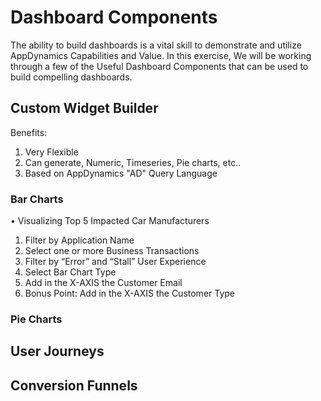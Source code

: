 
# Dashboard Components 

The ability to build dashboards is a vital skill to demonstrate and utilize AppDynamics Capabilities and Value. 
In this exercise, We will be working through a few of the Useful Dashboard Components that can be used to build compelling dashboards.

## Custom Widget Builder
Benefits:
1.	Very Flexible
2.	Can generate, Numeric, Timeseries, Pie charts, etc.. 
3.	Based on AppDynamics "AD" Query Language 

### Bar Charts
•	Visualizing Top 5 Impacted Car Manufacturers 
1.	Filter by Application Name
2.	Select one or more Business Transactions
3.	Filter by “Error” and “Stall” User Experience 
4.	Select Bar Chart Type
5.	Add in the X-AXIS the Customer Email
6.	Bonus Point: Add in the X-AXIS the Customer Type

### Pie Charts

## User Journeys

## Conversion Funnels
